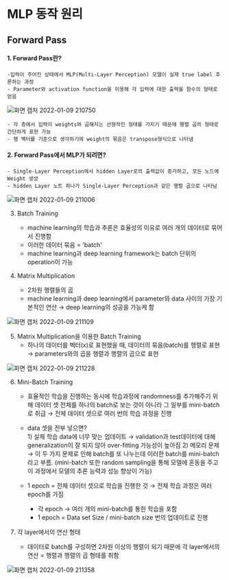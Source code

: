 # MLP 동작 원리

## Forward Pass
#### 1. Forward Pass란?
    -입력이 주어진 상태에서 MLP(Multi-Layer Perception) 모델이 실제 true label 추론하는 과정
    - Parameter와 activation function을 이용해 각 입력에 대한 출력을 함수의 형태로 얻음
    
![화면 캡처 2022-01-09 210750](https://user-images.githubusercontent.com/44192730/148681575-c586c3f1-5c1b-4ff0-96e7-c66b013fc912.png)

    - 각 층에서 입력이 weights와 곱해지는 선형적인 형태를 가지기 때문에 행렬 곱의 형태로 간단하게 표현 가능 
    - 행 벡터를 기준으로 생각하기에 weight의 묶음은 transpose형식으로 나타냄
     
#### 2. Forward Pass에서 MLP가 되려면?
    - Single-Layer Perception에서 hidden Layer로의 출력값이 증가하고, 모든 노드에 Weight 생성
    - hidden Layer 노트 하나가 Single-Layer Perception과 같은 행렬 곱으로 나타남
    
![화면 캡처 2022-01-09 211006](https://user-images.githubusercontent.com/44192730/148681598-d1be649e-8ddc-4e09-b04b-b0804f9b0eca.png)

3. Batch Training
    - machine learning의 학습과 추론은 효율성의 이유로 여러 개의 데이터로 묶어서 진행함
    - 이러한 데이터 묶음 = 'batch'
    - machine learning과 deep learning framework는 batch 단위의 operation이 가능

4. Matrix Multiplication
    - 2차원 행렬들의 곱
    - machine learning과 deep learning에서 parameter와 data 사이의 가장 기본적인 연산
    → deep learning의 성공을 가능케 함
    
![화면 캡처 2022-01-09 211109](https://user-images.githubusercontent.com/44192730/148681637-68e3ba7b-7334-41b6-a3ca-0892dd0252f0.png)

5. Matrix Multiplication을 이용한 Batch Training
    - 하나의 데이터를 벡터(x)로 표현했을 때, 데이터의 묶음(batch)를 행렬로 표현 → parameters와의 곱을 행렬과 행렬의 곱으로 표현
        
![화면 캡처 2022-01-09 211228](https://user-images.githubusercontent.com/44192730/148681679-5152cc6a-7dce-4215-8200-1544858fe446.png)

6. Mini-Batch Training
    - 효율적인 학습을 진행하는 동시에 학습과정에 randomness를 추가해주기 위해 데이터 셋 전체를 하나의 batch로 보는 것이 아니라 그 일부를 mini-batch로 취급 → 전체 데이터 셋으로 여러 번의 학습 과정을 진행
     - data 셋을 전부 넣으면?           
            1) 실제 학습 data에 너무 맞는 업데이트 → validation과 test데이터에 대해 generalization이 잘 되지 않아 over-fitting 가능성이 높아짐
            2) 메모리 문제 
            → 이 두 가지 문제로 인해 batch를 또 나누는데 이러한 batch를 mini-batch라고 부름. (mini-batch 또한 random sampling을 통해 모델에 혼동을 주고 이 과정에서 모델의 추론 능력과 성능 향상이 가능)
            
    - 1 epoch = 전체 데이터 셋으로 학습을 진행한 것 → 전체 학습 과정은 여러 epoch를 가짐
        - 각 epoch →  여러 개의 mini-batch를 통한 학습을 포함
        - 1 epoch = Data set Size / mini-batch size 번의 업데이트로 진행
        
7. 각 layer에서의 연산 형태
    - 데이터로 batch를 구성하면 2차원 이상의 행렬이 되기 때문에 각 layer에서의 연산 = 행렬과 행렬의 곱 형태를 취함

![화면 캡처 2022-01-09 211358](https://user-images.githubusercontent.com/44192730/148681712-8c1f8cdc-ab82-4476-a774-4b53c0519545.png)


